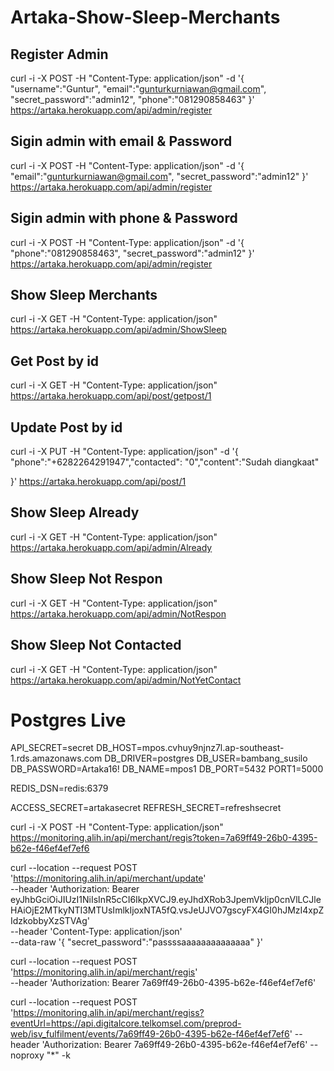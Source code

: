 # Artaka-Show-Sleep-Merchants

## Register Admin

curl -i -X POST -H "Content-Type: application/json" -d '{
"username":"Guntur",
"email":"gunturkurniawan@gmail.com",
"secret_password":"admin12",
"phone":"081290858463"
}' https://artaka.herokuapp.com/api/admin/register

## Sigin admin with email & Password

curl -i -X POST -H "Content-Type: application/json" -d '{
"email":"gunturkurniawan@gmail.com",
"secret_password":"admin12"
}' https://artaka.herokuapp.com/api/admin/register

## Sigin admin with phone & Password

curl -i -X POST -H "Content-Type: application/json" -d '{
"phone":"081290858463",
"secret_password":"admin12"
}' https://artaka.herokuapp.com/api/admin/register

## Show Sleep Merchants

curl -i -X GET -H "Content-Type: application/json"  
https://artaka.herokuapp.com/api/admin/ShowSleep

## Get Post by id

curl -i -X GET -H "Content-Type: application/json"  
https://artaka.herokuapp.com/api/post/getpost/1

## Update Post by id

curl -i -X PUT -H "Content-Type: application/json" -d '{
"phone":"+6282264291947","contacted": "0","content":"Sudah diangkaat"

}' https://artaka.herokuapp.com/api/post/1

## Show Sleep Already

curl -i -X GET -H "Content-Type: application/json"  
https://artaka.herokuapp.com/api/admin/Already

## Show Sleep Not Respon

curl -i -X GET -H "Content-Type: application/json"  
https://artaka.herokuapp.com/api/admin/NotRespon

## Show Sleep Not Contacted

curl -i -X GET -H "Content-Type: application/json" https://artaka.herokuapp.com/api/admin/NotYetContact

# Postgres Live

API_SECRET=secret
DB_HOST=mpos.cvhuy9njnz7l.ap-southeast-1.rds.amazonaws.com
DB_DRIVER=postgres
DB_USER=bambang_susilo
DB_PASSWORD=Artaka16!
DB_NAME=mpos1
DB_PORT=5432
PORT1=5000

REDIS_DSN=redis:6379

ACCESS_SECRET=artakasecret
REFRESH_SECRET=refreshsecret

curl -i -X POST -H "Content-Type: application/json" https://monitoring.alih.in/api/merchant/regis?token=7a69ff49-26b0-4395-b62e-f46ef4ef7ef6

curl --location --request POST 'https://monitoring.alih.in/api/merchant/update' \
--header 'Authorization: Bearer eyJhbGciOiJIUzI1NiIsInR5cCI6IkpXVCJ9.eyJhdXRob3JpemVkIjp0cnVlLCJleHAiOjE2MTkyNTI3MTUsImlkIjoxNTA5fQ.vsJeUJVO7gscyFX4GI0hJMzI4xpZIdzkobbyXzSTVAg' \
--header 'Content-Type: application/json' \
--data-raw '{
"secret_password":"passssaaaaaaaaaaaaaa"
}'

curl --location --request POST 'https://monitoring.alih.in/api/merchant/regis' \
--header 'Authorization: Bearer 7a69ff49-26b0-4395-b62e-f46ef4ef7ef6'

curl --location --request POST 'https://monitoring.alih.in/api/merchant/regiss?eventUrl=https://api.digitalcore.telkomsel.com/preprod-web/isv_fulfilment/events/7a69ff49-26b0-4395-b62e-f46ef4ef7ef6' --header 'Authorization: Bearer 7a69ff49-26b0-4395-b62e-f46ef4ef7ef6' --noproxy "\*" -k
